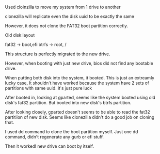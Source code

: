 Used cloinzilla to move my system from 1 drive to another

clonezilla will replicate even the disk uuid to be exactly the same 

However, it does not clone the FAT32 boot partition correctly. 

Old disk layout 

fat32 -> boot,efi 
btrfs -> root, /

This structure is perfectly migrated to the new drive. 

However, when booting with just new drive, bios did not find any bootable drive.

When putting both disk into the system, it booted. This is just an extreamly lucky case, It shouldn't have worked because the system have 2 sets of partitions with same uuid. it's just pure luck 

After booted in, looking at gparted, seems like the system booted using old disk's fat32 partition. But booted into new disk's btrfs partition. 

After looking closely, gparted doesn't seems to be able to read the fat32 partitiion of new disk. Seems like clonezilla didn't do a good job on cloning that. 

I used dd command to clone the boot partition myself. Just one dd command, didn't regenerate any gurb or efi stuff. 

Then it worked! new drive can boot by itself.